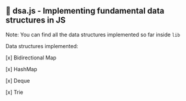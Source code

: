 ## 🍱 dsa.js - Implementing fundamental data structures in JS

Note: You can find all the data structures implemented so far inside `lib`

Data structures implemented:

[x] Bidirectional Map

[x] HashMap

[x] Deque

[x] Trie


